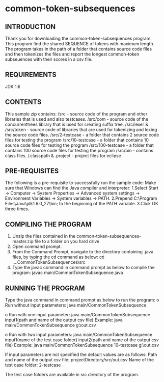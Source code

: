 # common-token-subsequences

INTRODUCTION
------------
Thank you for downloading the common-token-subsequences program. This program find the shared SEQUENCE of tokens with maximum length.
The program takes in the path of a folder that contains source code files and then tokenizes the files and report the longest common-token subseuences with their scores in a csv file.

REQUIREMENTS
------------
JDK 1.6 

CONTENTS
--------
This sample zip contains:
    /src - source code of the program and other libraries that is used and also testcases.
    /src/com - source code of the concurrenttrees library that is used for creating suffix tree.
    /src/lexer & /src/token - source code of libraries that are used for tokenizing and lexing the source code files.
    /src/2-testcase - a folder that contains 2 source code files for testing the program
    /src/10-testcase - a folder that contains 10 source code files for testing the program
    /src/100-testcase - a folder that contains 100 source code files for testing the program
    /src/bin - contains class files.
    /.classpath & .project - project files for eclipse
    
PRE-REQUISITES
--------------
The following is a pre-requisite to successfully run the sample code:
    Make sure that Windows can find the Java compiler and interpreter:
        1.Select Start -> Computer -> System Properties -> Advanced system settings ->
          Environment Variables -> System variables -> PATH.
        2.Prepend C:\Program Files\Java\jdk1.6.0_27\bin; to the beginning of
          the PATH variable.
        3.Click OK three times.
        
COMPILING THE PROGRAM
-------------------
1. Unzip the files contained in the common-token-subsequences-master.zip file to a folder on you hard drive.
2. Open command prompt.
3. From the Command Prompt, navigate to the directory containing .java files, by typing the cd command as below:
   cd ….CommonTokenSubsequences\src
4. Type the javac command in command prompt as below to compile the program:
   javac main/CommonTokenSubsequence.java
   
RUNNING THE PROGRAM
-------------------
Type the java command in command prompt as below to run the program:
  o Run without input parameters:
      java main/CommonTokenSubsequence
      
  o Run with one input parameter:
      java main/CommonTokenSubsequence input1(path and name of the output csv file)
      Example:
      java main/CommonTokenSubsequence g:\out.csv
      
  o Run with two input parameters:
      java main/CommonTokenSubsequence input1(name of the test case folder) input2(path and name of the output csv file)
      Example:
      java main/CommonTokenSubsequence 10-testcase g:\out.csv
      
If input parameters are not specified the default values are as follows:
Path and name of the output csv file: projectDirectory/src/out.csv
Name of the test case folder: 2-testcase

The test case folders are available in src directory of the program.
